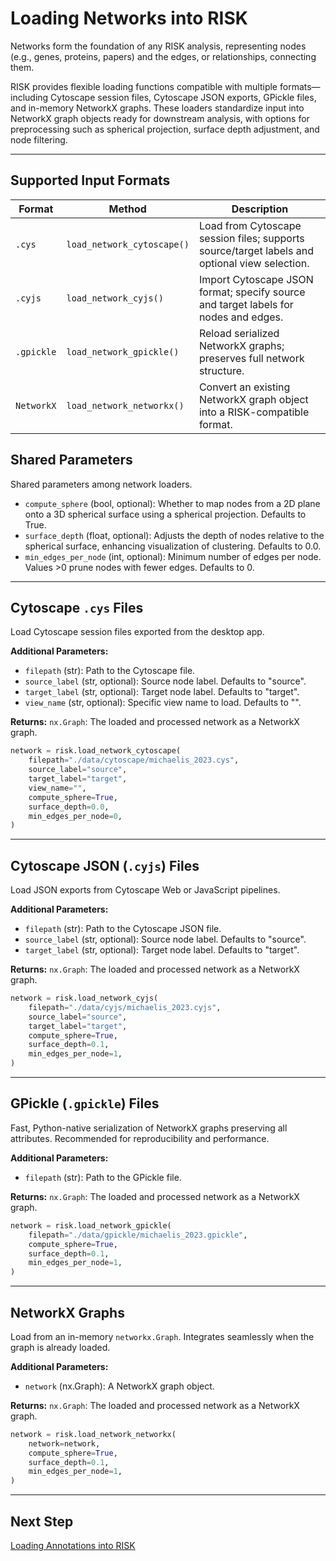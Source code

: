 # Loading Networks into RISK

Networks form the foundation of any RISK analysis, representing nodes (e.g., genes, proteins, papers) and the edges, or relationships, connecting them.

RISK provides flexible loading functions compatible with multiple formats—including Cytoscape session files, Cytoscape JSON exports, GPickle files, and in-memory NetworkX graphs. These loaders standardize input into NetworkX graph objects ready for downstream analysis, with options for preprocessing such as spherical projection, surface depth adjustment, and node filtering.

---

## Supported Input Formats

| Format     | Method                     | Description                                                                                   |
| ---------- | -------------------------- | --------------------------------------------------------------------------------------------- |
| `.cys`     | `load_network_cytoscape()` | Load from Cytoscape session files; supports source/target labels and optional view selection. |
| `.cyjs`    | `load_network_cyjs()`      | Import Cytoscape JSON format; specify source and target labels for nodes and edges.           |
| `.gpickle` | `load_network_gpickle()`   | Reload serialized NetworkX graphs; preserves full network structure.                          |
| `NetworkX` | `load_network_networkx()`  | Convert an existing NetworkX graph object into a RISK-compatible format.                      |

## Shared Parameters

Shared parameters among network loaders.

- `compute_sphere` (bool, optional): Whether to map nodes from a 2D plane onto a 3D spherical surface using a spherical projection. Defaults to True.
- `surface_depth` (float, optional): Adjusts the depth of nodes relative to the spherical surface, enhancing visualization of clustering. Defaults to 0.0.
- `min_edges_per_node` (int, optional): Minimum number of edges per node. Values >0 prune nodes with fewer edges. Defaults to 0.

---

## Cytoscape `.cys` Files

Load Cytoscape session files exported from the desktop app.

**Additional Parameters:**

- `filepath` (str): Path to the Cytoscape file.
- `source_label` (str, optional): Source node label. Defaults to "source".
- `target_label` (str, optional): Target node label. Defaults to "target".
- `view_name` (str, optional): Specific view name to load. Defaults to "".

**Returns:**
`nx.Graph`: The loaded and processed network as a NetworkX graph.

```python
network = risk.load_network_cytoscape(
    filepath="./data/cytoscape/michaelis_2023.cys",
    source_label="source",
    target_label="target",
    view_name="",
    compute_sphere=True,
    surface_depth=0.0,
    min_edges_per_node=0,
)
```

---

## Cytoscape JSON (`.cyjs`) Files

Load JSON exports from Cytoscape Web or JavaScript pipelines.

**Additional Parameters:**

- `filepath` (str): Path to the Cytoscape JSON file.
- `source_label` (str, optional): Source node label. Defaults to "source".
- `target_label` (str, optional): Target node label. Defaults to "target".

**Returns:**
`nx.Graph`: The loaded and processed network as a NetworkX graph.

```python
network = risk.load_network_cyjs(
    filepath="./data/cyjs/michaelis_2023.cyjs",
    source_label="source",
    target_label="target",
    compute_sphere=True,
    surface_depth=0.1,
    min_edges_per_node=1,
)
```

---

## GPickle (`.gpickle`) Files

Fast, Python-native serialization of NetworkX graphs preserving all attributes. Recommended for reproducibility and performance.

**Additional Parameters:**

- `filepath` (str): Path to the GPickle file.

**Returns:**
`nx.Graph`: The loaded and processed network as a NetworkX graph.

```python
network = risk.load_network_gpickle(
    filepath="./data/gpickle/michaelis_2023.gpickle",
    compute_sphere=True,
    surface_depth=0.1,
    min_edges_per_node=1,
)
```

---

## NetworkX Graphs

Load from an in-memory `networkx.Graph`. Integrates seamlessly when the graph is already loaded.

**Additional Parameters:**

- `network` (nx.Graph): A NetworkX graph object.

**Returns:**
`nx.Graph`: The loaded and processed network as a NetworkX graph.

```python
network = risk.load_network_networkx(
    network=network,
    compute_sphere=True,
    surface_depth=0.1,
    min_edges_per_node=1,
)
```

---

## Next Step

[Loading Annotations into RISK](3_annotation_input.md)
